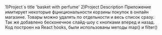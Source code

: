 1)Project`s title 'basket with perfume'
2)Project Description
Приложение имитирует некоторые фцнкциональности корзины покупок в онлайн магазине. Товары можно удалять по отдельности и весь список сразу. Так же добавлено бесконечное слайд-шоу с кнопками вперед и назад. Код построен на React hooks, были использованы методы map() и filter() 
